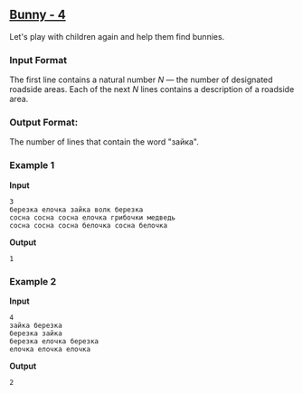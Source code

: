 ## [Bunny - 4](../../../solutions/2.3/23_o.py)

Let's play with children again and help them find bunnies.

### Input Format

The first line contains a natural number $N$ — the number of designated roadside areas. Each of the next $N$ lines contains a description of a roadside area.

### Output Format:

The number of lines that contain the word "зайка".

### Example 1

__Input__
```plaintext
3
березка елочка зайка волк березка
сосна сосна сосна елочка грибочки медведь
сосна сосна сосна белочка сосна белочка
```

__Output__
```plaintext
1
```

### Example 2

__Input__
```plaintext
4
зайка березка
березка зайка
березка елочка березка
елочка елочка елочка
```

__Output__
```plaintext
2
```